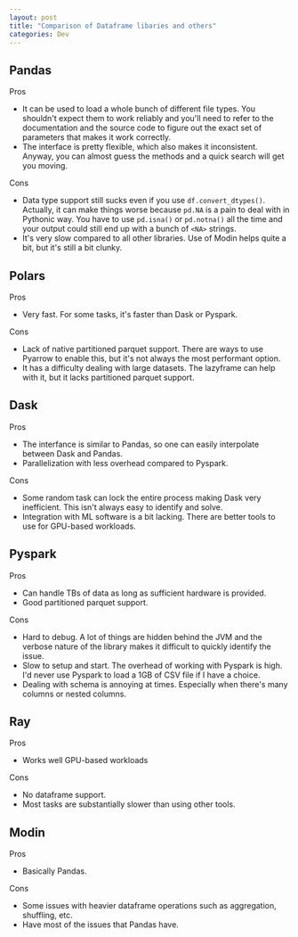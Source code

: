 ```yaml
---
layout: post
title: "Comparison of Dataframe libaries and others"
categories: Dev
---
```



## Pandas
Pros
- It can be used to load a whole bunch of different file types. You shouldn't expect them to work reliably and you'll need to refer to the documentation and the source code to figure out the exact set of parameters that makes it work correctly.
- The interface is pretty flexible, which also makes it inconsistent. Anyway, you can almost guess the methods and a quick search will get you moving.

Cons
- Data type support still sucks even if you use `df.convert_dtypes()`. Actually, it can make things worse because `pd.NA` is a pain to deal with in Pythonic way. You have to use `pd.isna()` or `pd.notna()` all the time and your output could still end up with a bunch of `<NA>` strings.
- It's very slow compared to all other libraries. Use of Modin helps quite a bit, but it's still a bit clunky.

## Polars
Pros
- Very fast. For some tasks, it's faster than Dask or Pyspark.

Cons
- Lack of native partitioned parquet support. There are ways to use Pyarrow to enable this, but it's not always the most performant option.
- It has a difficulty dealing with large datasets. The lazyframe can help with it, but it lacks partitioned parquet support.

## Dask
Pros
- The interfance is similar to Pandas, so one can easily interpolate between Dask and Pandas.
- Parallelization with less overhead compared to Pyspark.

Cons
- Some random task can lock the entire process making Dask very inefficient. This isn't always easy to identify and solve.
- Integration with ML software is a bit lacking. There are better tools to use for GPU-based workloads.

## Pyspark
Pros
- Can handle TBs of data as long as sufficient hardware is provided.
- Good partitioned parquet support.

Cons
- Hard to debug. A lot of things are hidden behind the JVM and the verbose nature of the library makes it difficult to quickly identify the issue.
- Slow to setup and start. The overhead of working with Pyspark is high. I'd never use Pyspark to load a 1GB of CSV file if I have a choice.
- Dealing with schema is annoying at times. Especially when there's many columns or nested columns.

## Ray
Pros
- Works well GPU-based workloads

Cons
- No dataframe support.
- Most tasks are substantially slower than using other tools.

## Modin
Pros
- Basically Pandas.

Cons
- Some issues with heavier dataframe operations such as aggregation, shuffling, etc.
- Have most of the issues that Pandas have.
